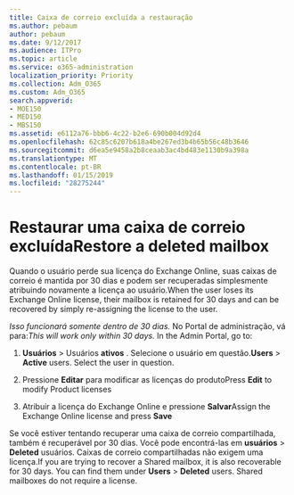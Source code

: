 ```yaml
---
title: Caixa de correio excluída a restauração
ms.author: pebaum
author: pebaum
ms.date: 9/12/2017
ms.audience: ITPro
ms.topic: article
ms.service: o365-administration
localization_priority: Priority
ms.collection: Adm_O365
ms.custom: Adm_O365
search.appverid:
- MOE150
- MED150
- MBS150
ms.assetid: e6112a76-bbb6-4c22-b2e6-690b004d92d4
ms.openlocfilehash: 62c85c6207b618a4be267ed3b4b65b56c48b3646
ms.sourcegitcommit: d6ea5e9458a2b8ceaab3ac4bd483e1130b9a398a
ms.translationtype: MT
ms.contentlocale: pt-BR
ms.lasthandoff: 01/15/2019
ms.locfileid: "28275244"
---
```

# <a name="restore-a-deleted-mailbox"></a><span data-ttu-id="56877-102">Restaurar uma caixa de correio excluída</span><span class="sxs-lookup"><span data-stu-id="56877-102">Restore a deleted mailbox</span></span>

<span data-ttu-id="56877-103">Quando o usuário perde sua licença do Exchange Online, suas caixas de correio é mantida por 30 dias e podem ser recuperadas simplesmente atribuindo novamente a licença ao usuário.</span><span class="sxs-lookup"><span data-stu-id="56877-103">When the user loses its Exchange Online license, their mailbox is retained for 30 days and can be recovered by simply re-assigning the license to the user.</span></span>
  
 <span data-ttu-id="56877-p101">*Isso funcionará somente dentro de 30 dias.*  No Portal de administração, vá para:</span><span class="sxs-lookup"><span data-stu-id="56877-p101">*This will work only within 30 days.*  In the Admin Portal, go to:</span></span> 
  
1. <span data-ttu-id="56877-p102">**Usuários** \> Usuários **ativos** . Selecione o usuário em questão.</span><span class="sxs-lookup"><span data-stu-id="56877-p102">**Users** \> **Active** users. Select the user in question.</span></span> 
    
2. <span data-ttu-id="56877-108">Pressione **Editar** para modificar as licenças do produto</span><span class="sxs-lookup"><span data-stu-id="56877-108">Press **Edit** to modify Product licenses</span></span> 
    
3. <span data-ttu-id="56877-109">Atribuir a licença do Exchange Online e pressione **Salvar**</span><span class="sxs-lookup"><span data-stu-id="56877-109">Assign the Exchange Online license and press **Save**</span></span>
    
<span data-ttu-id="56877-p103">Se você estiver tentando recuperar uma caixa de correio compartilhada, também é recuperável por 30 dias. Você pode encontrá-las em **usuários** \> **Deleted** usuários. Caixas de correio compartilhadas não exigem uma licença.</span><span class="sxs-lookup"><span data-stu-id="56877-p103">If you are trying to recover a Shared mailbox, it is also recoverable for 30 days. You can find them under **Users** \> **Deleted** users. Shared mailboxes do not require a license.</span></span> 
  

